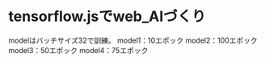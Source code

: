 # tensorflow.jsでweb_AIづくり


modelはバッチサイズ32で訓練。
model1：10エポック
model2：100エポック
model3：50エポック
model4：75エポック
